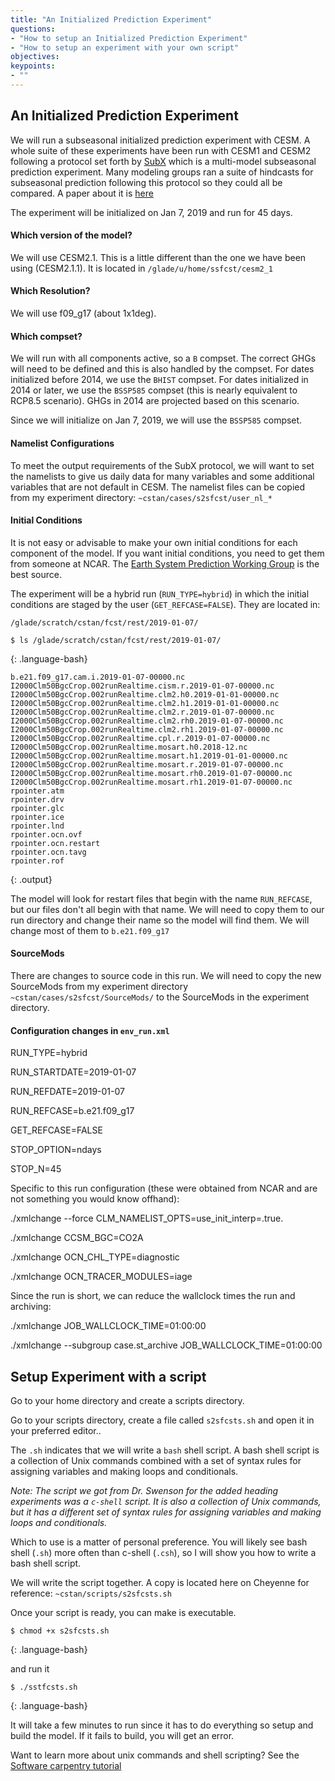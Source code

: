 ```yaml
---
title: "An Initialized Prediction Experiment"
questions:
- "How to setup an Initialized Prediction Experiment"
- "How to setup an experiment with your own script"
objectives:
keypoints:
- ""
---
```


## An Initialized Prediction Experiment

We will run a subseasonal initialized prediction experiment with CESM.  A whole suite of these experiments have been run with CESM1 and CESM2 following a protocol set forth by [SubX](http://cola.gmu.edu/subx/) which is a multi-model subseasonal prediction experiment.  Many modeling groups ran a suite of hindcasts for subseasonal prediction following this protocol so they could all be compared. A paper about it is [here](https://journals-ametsoc-org.mutex.gmu.edu/bams/article/100/10/2043/344809)

The experiment will be initialized on Jan 7, 2019 and run for 45 days.

#### Which version of the model?

We will use CESM2.1.  This is a little different than the one we have been using (CESM2.1.1).  It is located in `/glade/u/home/ssfcst/cesm2_1`

#### Which Resolution?

We will use f09_g17 (about 1x1deg). 

####  Which compset?

We will run with all components active, so a `B` compset.
The correct GHGs will need to be defined and this is also handled by the compset.  For dates initialized before 2014, we use the `BHIST` compset.  For dates initialized in 2014 or later, we use the `BSSP585` compset (this is nearly equivalent to RCP8.5 scenario).  GHGs in 2014 are projected based on this scenario.

Since we will initialize on Jan 7, 2019, we will use the `BSSP585` compset.

#### Namelist Configurations

To meet the output requirements of the SubX protocol, we will want to set the namelists to give us daily data for many variables and some additional variables that are not default in CESM.  The namelist files can be copied from my experiment directory: `~cstan/cases/s2sfcst/user_nl_*`

#### Initial Conditions

It is not easy or advisable to make your own initial conditions for each component of the model.  If you want initial conditions, you need to get them from someone at NCAR.  The [Earth System Prediction Working Group](https://www.cesm.ucar.edu/working_groups/earth-system-prediction/) is the best source.

The experiment will be a hybrid run (`RUN_TYPE=hybrid`) in which the initial conditions are staged by the user (`GET_REFCASE=FALSE`).  They are located in:

`/glade/scratch/cstan/fcst/rest/2019-01-07/`

~~~
$ ls /glade/scratch/cstan/fcst/rest/2019-01-07/
~~~
{: .language-bash}

~~~
b.e21.f09_g17.cam.i.2019-01-07-00000.nc
I2000Clm50BgcCrop.002runRealtime.cism.r.2019-01-07-00000.nc
I2000Clm50BgcCrop.002runRealtime.clm2.h0.2019-01-01-00000.nc
I2000Clm50BgcCrop.002runRealtime.clm2.h1.2019-01-01-00000.nc
I2000Clm50BgcCrop.002runRealtime.clm2.r.2019-01-07-00000.nc
I2000Clm50BgcCrop.002runRealtime.clm2.rh0.2019-01-07-00000.nc
I2000Clm50BgcCrop.002runRealtime.clm2.rh1.2019-01-07-00000.nc
I2000Clm50BgcCrop.002runRealtime.cpl.r.2019-01-07-00000.nc
I2000Clm50BgcCrop.002runRealtime.mosart.h0.2018-12.nc
I2000Clm50BgcCrop.002runRealtime.mosart.h1.2019-01-01-00000.nc
I2000Clm50BgcCrop.002runRealtime.mosart.r.2019-01-07-00000.nc
I2000Clm50BgcCrop.002runRealtime.mosart.rh0.2019-01-07-00000.nc
I2000Clm50BgcCrop.002runRealtime.mosart.rh1.2019-01-07-00000.nc
rpointer.atm
rpointer.drv
rpointer.glc
rpointer.ice
rpointer.lnd
rpointer.ocn.ovf
rpointer.ocn.restart
rpointer.ocn.tavg
rpointer.rof
~~~
{: .output}

The model will look for restart files that begin with the name `RUN_REFCASE`, but our files don't all begin with that name.  We will need to copy them to our run directory and change their name so the model will find them. We will change most of them to `b.e21.f09_g17`

#### SourceMods

There are changes to source code in this run.  We will need to copy the new SourceMods from my experiment directory `~cstan/cases/s2sfcst/SourceMods/` to the SourceMods in the experiment directory.

#### Configuration changes in `env_run.xml`

RUN_TYPE=hybrid

RUN_STARTDATE=2019-01-07

RUN_REFDATE=2019-01-07

RUN_REFCASE=b.e21.f09_g17

GET_REFCASE=FALSE

STOP_OPTION=ndays

STOP_N=45

Specific to this run configuration (these were obtained from NCAR and are not something you would know offhand):

./xmlchange --force CLM_NAMELIST_OPTS=use_init_interp=.true.

./xmlchange CCSM_BGC=CO2A

./xmlchange OCN_CHL_TYPE=diagnostic

./xmlchange OCN_TRACER_MODULES=iage 

Since the run is short, we can reduce the wallclock times the run and archiving:

./xmlchange JOB_WALLCLOCK_TIME=01:00:00

./xmlchange --subgroup case.st_archive JOB_WALLCLOCK_TIME=01:00:00

## Setup Experiment with a script

Go to your home directory and create a scripts directory.

Go to your scripts directory, create a file called `s2sfcsts.sh` and open it in your preferred editor..

The `.sh` indicates that we will write a `bash` shell script.  A bash shell script is a collection of Unix commands combined with a set of syntax rules for assigning variables and making loops and conditionals.   

*Note: The script we got from Dr. Swenson for the added heading experiments was a `c-shell` script.  It is also a collection of Unix commands, but it has a different set of syntax rules for assigning variables and making loops and conditionals.*

Which to use is a matter of personal preference.  You will likely see bash shell (`.sh`) more often than c-shell (`.csh`), so I will show you how to write a bash shell script.

We will write the script together.  A copy is located here on Cheyenne for reference: `~cstan/scripts/s2sfcsts.sh`

Once your script is ready, you can make is executable.

~~~
$ chmod +x s2sfcsts.sh
~~~
{: .language-bash}

and run it

~~~
$ ./sstfcsts.sh
~~~
{: .language-bash}


It will take a few minutes to run since it has to do everything so setup  and build the model.  If it fails to build, you will get an error.

Want to learn more about unix commands and shell scripting?  See the [Software carpentry tutorial](http://swcarpentry.github.io/shell-novice/)

